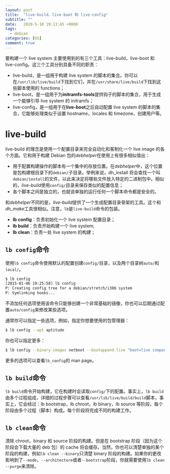 ```yaml
---
layout: post
title:  "live-build、live-boot 和 live-config"
subtitle: ""
date:   2020-5-10 19:13:45 +0800
tags:
  - debian
categories: [OS]
comment: true
---
```


要构建一个 live system 主要使用到的有三个工具：live-build，live-boot 和 live-config。这三个工具分别具备不同的职责：

- live-build，是一组用于构建 live system 的脚本的集合。你可以在`/usr/lib/live/build`下找到它们，并在`/usr/share/live/build`下找到这些脚本使用的 functions；
- live-boot，是一组用于为**initramfs-tools**提供钩子的脚本的集合，用于生成一个能够引导 live system 的 initramfs；
- live-config，是一组用于在**live-boot**之后自动配置 live system 的脚本的集合，它能够处理类似于设置 hostname，locales 和 timezone，创建用户等。

# live-build

live-build 的理念是使用一个配置目录来完全自动化和客制化一个 live image 的各个方面。它和用于构建 Debian 包的*debhelper*在使用上有很多相似值出：

- 用于配置构建操作的脚本有一个集中的存放位置。在*debhelper*中，这个位置是包构建根目录下的`debian/`子目录。举例来说，dh_install 将会查找一个叫`debian/install`的文件，以此来决定将哪些文件放入特定的二进制包中。相似的，*live-build*使用`config/`目录来保存类似的配置信息；
- 各个脚本之间是独立的，也就说单独的运行任何一个脚本命令都是安全的。

和*debhelper*不同的是，*live-build*提供了一个生成配置目录骨架的工具。这个和*dh_make*工具很相似。注意，`lb`是`live-build`命令的包装。

- **lb config**：负责初始化一个 live system 配置目录；
- **lb build**：负责开始构建一个 live system;
- **lb clean**：负责一处 live system 的构建；

## `lb config`命令

使用`lb config`命令使用默认的配置创建`config/`目录，以及两个目录树`auto/`和`local/`。

```bash
$ lb config
[2015-01-06 19:25:58] lb config
P: Creating config tree for a debian/stretch/i386 system
P: Symlinking hooks...
```

不添加任何选项使用该命令只能够创建一个非常基础的镜像，你也可以后期通过配置`auto/config`来修改某些选项。

通常你可以指定一些选项，例如，指定你想要使用的包管理器：

```bash
$ lb config --apt aptitude
```

你也可以指定更多：

```bash
$ lb config --binary-images netboot --bootappend-live "boot=live components hostname=live-host username=live-user" ...
```

更多的选项可以查看`lb_config`的 man page。

## `lb build`命令

`lb build`命令开始构建，它在构建时会读取`config/`下的配置。事实上，`lb build`由多个过程组成，详细的过程步骤可以查看`/usr/lib/live/build/build`脚本，事实上，它会经过：lb bootstrap，lb chroot，lb binary，lb source 等阶段，每个阶段由多个过程（脚本）构成。每个阶段将完成不同的构建工作。

## `lb clean`命令

清除 chroot，binary 和 source 阶段的构建。但是在 bootstrap 阶段（因为这个阶段会下载大量的 deb 包）的 cache 将会缓存。当然，你也可以清楚单独的某个阶段的构建，例如`lb clean --binary`只清楚 binary 阶段的构建。如果你的更改影响到了`--mode`，`--architecture`或者`--bootstrap`阶段，你就需要使用`lb clean --purge`来清除。